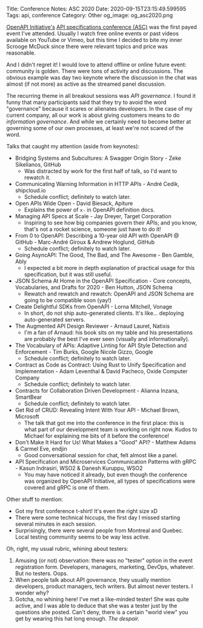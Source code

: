 Title: Conference Notes: ASC 2020
Date: 2020-09-15T23:15:49.599595
Tags: api, conference
Category: Other
og_image: og_asc2020.png


[OpenAPI Initiative's](https://www.openapis.org/) [API specifications conference (ASC)](https://events.linuxfoundation.org/openapi-asc/) was the first payed event I've attended. Usually I watch free online events or past videos available on YouTube or Vimeo, but this time I decided to bite my inner Scrooge McDuck since there were relevant topics and price was reasonable.

And I didn't regret it! I would love to attend offline or online future event: community is golden. There were tons of activity and discussions. The obvious example was day two keynote where the discussion in the chat was almost (if not more) as active as the streamed panel discussion.

The recurring theme in all breakout sessions was *API governance*. I found it funny that many participants said that they try to avoid the word "governance" because it scares or alienates developers. In the case of my current company, all our work is about giving customers means to do *information governance*. And while we certainly need to become better at governing some of our own processes, at least we're not scared of the word.

Talks that caught my attention (aside from keynotes):

- Bridging Systems and Subcultures: A Swagger Origin Story - Zeke Sikelianos, GitHub
    - Was distracted by work for the first half of talk, so I'd want to rewatch it.
- Communicating Warning Information in HTTP APIs - André Cedik, shipcloud.io
    - Schedule conflict; definitely to watch later.
- Open APIs Wide Open - David Biesack, Apiture
    - Explains the power of `x-` in OpenAPI definition docs.
- Managing API Specs at Scale - Jay Dreyer, Target Corporation
    - Inspiring to see how big companies govern their APIs; and you know, that's not a rocket science, someone just have to do it!
- From 0 to OpenAPI: Describing a 10-year old API with OpenAPI @ GitHub - Marc-André Giroux & Andrew Hoglund, GitHub
    - Schedule conflict; definitely to watch later.
- Going AsyncAPI: The Good, The Bad, and The Awesome - Ben Gamble, Ably
    - I expected a bit more in depth explanation of practical usage for this specification, but it was still useful.
- JSON Schema At Home in the OpenAPI Specification - Core concepts, Vocabularies, and Drafts for 2020 - Ben Hutton, JSON Schema
    - Rewatch and rewatch and rewatch: OpenAPI and JSON Schema are going to be compatible soon (yay!)
- Create Delightful SDKs from OpenAPI - Lorna Mitchell, Vonage
    - In short, do not ship auto-generated clients. It's like... deploying auto-generated servers.
- The Augmented API Design Reviewer - Arnaud Lauret, Natixis
    - I'm a fan of Arnaud: his book sits on my table and his presentations are probably the best I've ever seen (visually and informationally).
- The Vocabulary of APIs: Adaptive Linting for API Style Detection and Enforcement - Tim Burks, Google  Nicole Gizzo, Google
    - Schedule conflict; definitely to watch later.
- Contract as Code as Contract: Using Rust to Unify Specification and Implementation - Adam Leventhal & David Pacheco, Oxide Computer Company
    - Schedule conflict; definitely to watch later.
- Contracts for Collaboration Driven Development - Alianna Inzana, SmartBear
    - Schedule conflict; definitely to watch later.
- Get Rid of CRUD: Revealing Intent With Your API - Michael Brown, Microsoft
    - The talk that got me into the conference in the first place: this is what part of our development team is working on right now. Kudos to Michael for explaining me bits of it before the conference!
- Don't Make It Hard for Us! What Makes a "Good" API? - Matthew Adams & Carmel Eve, endjin
    - Good conversational session for chat, felt almost like a panel. 
- API Specification and Microservices Communication Patterns with gRPC - Kasun Indrasiri, WSO2 & Danesh Kuruppu, WSO2
    - You may have noticed it already, but even though the conference was organized by OpenAPI Initiative, all types of specifications were covered and gRPC is one of them.


Other stuff to mention:

- Got my first conference t-shirt! It's even the right size xD
- There were some technical hiccups, the first day I missed starting several minutes in each session.  
- Surprisingly, there were several people from Montreal and Quebec. Local testing community seems to be way less active.

Oh, right, my usual rubric, whining about testers:

1. Amusing (or not) observation: there was no "tester" option in the event registration form. Developers, managers, marketing, DevOps, whatever. But no testers. Oops. 
2. When people talk about API governance, they usually mention developers, product managers, tech writers. But almost never testers. I wonder why?
3. Gotcha, no whining here! I've met a like-minded tester! She was quite active, and I was able to deduce that she was a tester just by the questions she posted. Can't deny, there is a certain "world view" you get by wearing this hat long enough. *The despair.*




